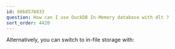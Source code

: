 ```yaml
---
id: 60b8576833
question: How can I use DuckDB In-Memory database with dlt ?
sort_order: 4420
---
```


Alternatively, you can switch to in-file storage with:

